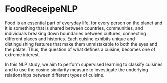 # FoodReceipeNLP

Food is an essential part of everyday life, for every person on the planet and it is something that is shared between countries, communities, and individuals breaking down boundaries between cultures, connecting different places and histories. Each cuisine exhibits unique and distinguishing features that make them unmistakable to both the eyes and the palate. Thus, the question of what defines a cuisine, becomes one of extreme interest.

In this NLP study, we aim to perform supervised learning to classify cuisines and to use the cosine similarity measure to investigate the underlying relationships between different types of cuisine.
